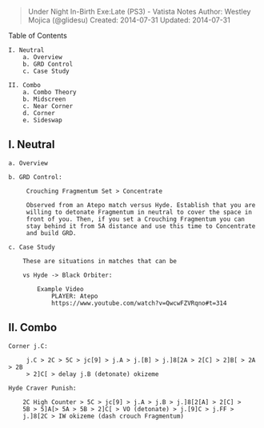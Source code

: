 > Under Night In-Birth Exe:Late (PS3) - Vatista Notes
> Author: Westley Mojica (@glidesu)
> Created: 2014-07-31
> Updated: 2014-07-31

Table of Contents

    I. Neutral
        a. Overview
        b. GRD Control
        c. Case Study

    II. Combo
        a. Combo Theory
        b. Midscreen
        c. Near Corner
        d. Corner 
        e. Sideswap

I. Neutral
----------

    a. Overview

    b. GRD Control:

         Crouching Fragmentum Set > Concentrate

         Observed from an Atepo match versus Hyde. Establish that you are 
         willing to detonate Fragmentum in neutral to cover the space in 
         front of you. Then, if you set a Crouching Fragmentum you can 
         stay behind it from 5A distance and use this time to Concentrate 
         and build GRD.

    c. Case Study

        These are situations in matches that can be 

        vs Hyde -> Black Orbiter:
    
            Example Video
                PLAYER: Atepo 
                https://www.youtube.com/watch?v=QwcwFZVRqno#t=314


II. Combo
---------

    Corner j.C:

         j.C > 2C > 5C > jc[9] > j.A > j.[B] > j.]8[2A > 2[C] > 2]B[ > 2A > 2B 
         > 2]C[ > delay j.B (detonate) okizeme

    Hyde Craver Punish:

        2C High Counter > 5C > jc[9] > j.A > j.B > j.]8[2[A] > 2[C] > 
        5B > 5]A[> 5A > 5B > 2]C[ > VO (detonate) > j.[9]C > j.FF > 
        j.]8[2C > IW okizeme (dash crouch Fragmentum)